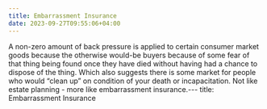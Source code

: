 ```yaml
---
title: Embarrassment Insurance
date: 2023-09-27T09:55:06+04:00
---
```




A non-zero amount of back pressure is applied to certain consumer market goods because the otherwise would-be buyers because of some fear of that thing being found once they have died without having had a chance to dispose of the thing. Which also suggests there is some market for people who would “clean up” on condition of your death or incapacitation. Not like estate planning - more like embarrassment insurance.---
title: Embarrassment Insurance